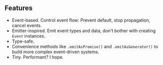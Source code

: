 ## Features

- Event-based. Control event flow: Prevent default, stop propagation, cancel events.
- Emitter-inspired. Emit event types and data, don't bother with creating `Event` instances.
- Type-safe.
- Convenience methods like `.emitAsPromise()` and `.emitAsGenerator()` to build more complex event-driven systems.
- Tiny. Performant? I hope.
